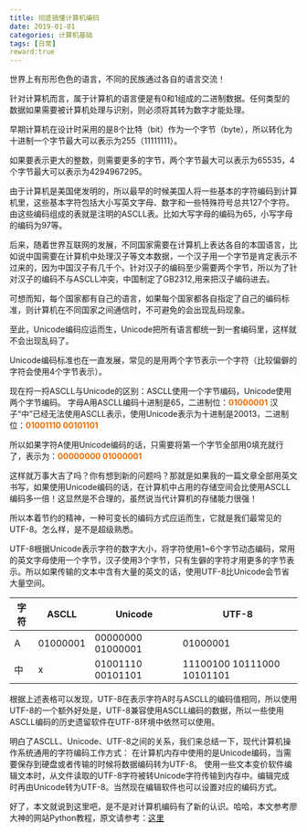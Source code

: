 ```yaml
---
title: 彻底搞懂计算机编码
date: 2019-01-01
categories: 计算机基础
tags: [日常]
reward:true
---
```

世界上有形形色色的语言，不同的民族通过各自的语言交流！


针对计算机而言，属于计算机的语言便是有0和1组成的二进制数据。任何类型的数据如果需要被计算机处理与识别，则必须将其转为数字才能处理。


早期计算机在设计时采用的是8个比特（bit）作为一个字节（byte），所以转化为十进制一个字节最大可以表示为255（11111111）。


如果要表示更大的整数，则需要更多的字节，两个字节最大可以表示为65535，4个字节最大可以表示为4294967295。


由于计算机是美国佬发明的，所以最早的时候美国人将一些基本的字符编码到计算机里，这些基本字符包括大小写英文字母、数字和一些特殊符号总共127个字符。由这些编码组成的表就是注明的ASCLL表。比如大写字母的编码为65，小写字母的编码为97等。


后来，随着世界互联网的发展，不同国家需要在计算机上表达各自的本国语言，比如说中国需要在计算机中处理汉子等文本数据，一个汉子用一个字节是肯定表示不过来的，因为中国汉子有几千个。针对汉子的编码至少需要两个字节，所以为了针对汉子的编码不与ASCLL冲突，中国制定了GB2312,用来把汉子编码进去。


可想而知，每个国家都有自己的语言，如果每个国家都各自指定了自己的编码标准，则计算机在不同国家之间通信时，不可避免的会出现乱码现象。


至此，Unicode编码应运而生，Unicode把所有语言都统一到一套编码里，这样就不会出现乱码了。


Unicode编码标准也在一直发展，常见的是用两个字节表示一个字符（比较偏僻的字符会使用4个字节表示）。


现在捋一捋ASCLL与Unicode的区别：ASCLL使用一个字节编码，Unicode使用两个字节编码。
字母A用ASCLL编码十进制是65，二进制位：**<span style="color:#ec6d02">01000001</span>**
汉子“中”已经无法使用ASCLL表示，使用Unicode表示为十进制是20013，二进制位：**<span style="color:#ec6d02">01001110 00101101</span>**


所以如果字符A使用Unicode编码的话，只需要将第一个字节全部用0填充就行了，表示为：**<span style="color:#ec6d02">00000000 01000001</span>**


这样就万事大吉了吗？你有想到新的问题吗？那就是如果我的一篇文章全部用英文书写，如果使用Unicode编码的话，在计算机中占用的存储空间会比使用ASCLL编码多一倍！这显然是不合理的，虽然说当代计算机的存储能力很强！


所以本着节约的精神，一种可变长的编码方式应运而生，它就是我们最常见的UTF-8。怎么样，是不是超级熟悉。


UTF-8根据Unicode表示字符的数字大小，将字符使用1~6个字节动态编码，常用的英文字母使用一个字节，汉子使用3个字节，只有生僻的字符才用更多的字节表示。所以如果传输的文本中含有大量的英文的话，使用UTF-8比Unicode会节省大量空间。


| 字符 | ASCLL |Unicode  |UTF-8  |
| --- | --- | --- | --- |
| A | 01000001 | 00000000 01000001 | 01000001 |
| 中 |x | 01001110 00101101 | 11100100 10111000 10101101 |

根据上述表格可以发现，UTF-8在表示字符A时与ASCLL的编码值相同，所以使用UTF-8的一个额外好处是，UTF-8兼容使用ASCLL编码的数据，所以一些使用ASCLL编码的历史遗留软件在UTF-8环境中依然可以使用。


明白了ASCLL、Unicode、UTF-8之间的关系，我们来总结一下，现代计算机操作系统通用的字符编码工作方式：
在计算机内存中使用的是Unicode编码，当需要保存到硬盘或者传输的时候将数据编码转为UTF-8。
使用一些文本变价软件编辑文本时，从文件读取的UTF-8字符被转Unicode字符传输到内存中。编辑完成时再由Unicode转为UTF-8。当然现在编辑软件也可以设置对应的编码方式。


好了，本文就说到这里吧，是不是对计算机编码有了新的认识。哈哈，本文参考廖大神的网站Python教程，原文请参考：[这里](https://www.liaoxuefeng.com/wiki/0014316089557264a6b348958f449949df42a6d3a2e542c000/001431664106267f12e9bef7ee14cf6a8776a479bdec9b9000)